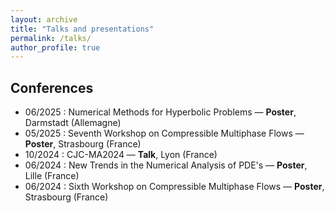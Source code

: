 ```yaml
---
layout: archive
title: "Talks and presentations"
permalink: /talks/
author_profile: true
---
```


## Conferences
- 06/2025 : Numerical Methods for Hyperbolic Problems — **Poster**, Darmstadt (Allemagne)
- 05/2025 : Seventh Workshop on Compressible Multiphase Flows — **Poster**, Strasbourg (France)
- 10/2024 : CJC-MA2024 — **Talk**, Lyon (France)
- 06/2024 : New Trends in the Numerical Analysis of PDE's — **Poster**, Lille (France)
- 06/2024 : Sixth Workshop on Compressible Multiphase Flows — **Poster**, Strasbourg (France)